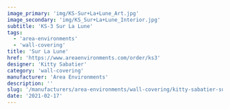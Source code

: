 ```yaml
---
image_primary: 'img/KS-Sur+La+Lune_Art.jpg'
image_secondary: 'img/KS_Sur+La+Lune_Interior.jpg'
subtitle: 'KS-3 Sur La Lune'
tags:
  - 'area-environments'
  - 'wall-covering'
title: 'Sur La Lune'
href: 'https://www.areaenvironments.com/order/ks3'
designer: 'Kitty Sabatier'
category: 'wall-covering'
manufacturer: 'Area Environments'
description: ''
slug: '/manufacturers/area-environments/wall-covering/kitty-sabatier-sur-la-lune'
date: '2021-02-17'
---
```

